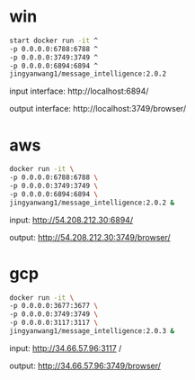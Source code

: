 # win

```bash
start docker run -it ^
-p 0.0.0.0:6788:6788 ^
-p 0.0.0.0:3749:3749 ^
-p 0.0.0.0:6894:6894 ^
jingyanwang1/message_intelligence:2.0.2
```

input interface: http://localhost:6894/

output interface: http://localhost:3749/browser/


# aws

```bash
docker run -it \
-p 0.0.0.0:6788:6788 \
-p 0.0.0.0:3749:3749 \
-p 0.0.0.0:6894:6894 \
jingyanwang1/message_intelligence:2.0.2 &
```

input: http://54.208.212.30:6894/ 

output: http://54.208.212.30:3749/browser/


# gcp

```bash
docker run -it \
-p 0.0.0.0:3677:3677 \
-p 0.0.0.0:3749:3749 \
-p 0.0.0.0:3117:3117 \
jingyanwang1/message_intelligence:2.0.3 &
```

input: http://34.66.57.96:3117 /

output: http://34.66.57.96:3749/browser/
